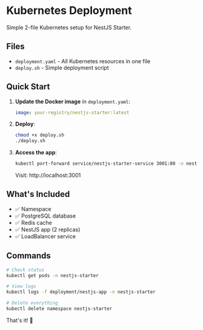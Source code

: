 # Kubernetes Deployment

Simple 2-file Kubernetes setup for NestJS Starter.

## Files

- `deployment.yaml` - All Kubernetes resources in one file
- `deploy.sh` - Simple deployment script

## Quick Start

1. **Update the Docker image** in `deployment.yaml`:
   ```yaml
   image: your-registry/nestjs-starter:latest
   ```

2. **Deploy**:
   ```bash
   chmod +x deploy.sh
   ./deploy.sh
   ```

3. **Access the app**:
   ```bash
   kubectl port-forward service/nestjs-starter-service 3001:80 -n nestjs-starter
   ```

   Visit: http://localhost:3001

## What's Included

- ✅ Namespace
- ✅ PostgreSQL database
- ✅ Redis cache
- ✅ NestJS app (2 replicas)
- ✅ LoadBalancer service

## Commands

```bash
# Check status
kubectl get pods -n nestjs-starter

# View logs
kubectl logs -f deployment/nestjs-app -n nestjs-starter

# Delete everything
kubectl delete namespace nestjs-starter
```

That's it! 🎉
